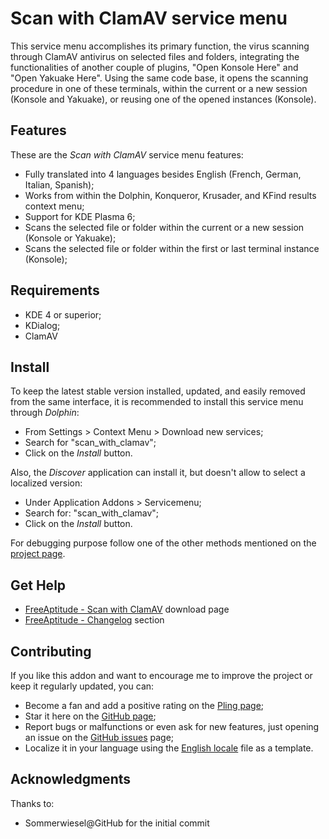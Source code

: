 # Scan with ClamAV service menu

This service menu accomplishes its primary function, the virus scanning through ClamAV
antivirus on selected files and folders, integrating the functionalities of another couple
of plugins, "Open Konsole Here" and "Open Yakuake Here".
Using the same code base, it opens the scanning procedure in one of these terminals,
within the current or a new session (Konsole and Yakuake), or reusing one of the opened
instances (Konsole).

## Features

These are the *Scan with ClamAV* service menu features:
- Fully translated into 4 languages besides English
  (French, German, Italian, Spanish);
- Works from within the Dolphin, Konqueror, Krusader, and KFind results context menu;
- Support for KDE Plasma 6;
- Scans the selected file or folder within the current or a new session (Konsole or Yakuake);
- Scans the selected file or folder within the first or last terminal instance (Konsole);

## Requirements

- KDE 4 or superior;
- KDialog;
- ClamAV

## Install

To keep the latest stable version installed, updated, and easily removed from the same interface,
it is recommended to install this service menu through *Dolphin*:
- From Settings > Context Menu > Download new services;
- Search for "scan_with_clamav";
- Click on the *Install* button.

Also, the *Discover* application can install it, but doesn't allow to select a localized version:
- Under Application Addons > Servicemenu;
- Search for: "scan_with_clamav";
- Click on the *Install* button.

For debugging purpose follow one of the other methods mentioned on the [project page][installation].

## Get Help

- [FreeAptitude - Scan with ClamAV][download] download page
- [FreeAptitude - Changelog][changelog] section

## Contributing

If you like this addon and want to encourage me to improve the project or keep it
regularly updated, you can:
- Become a fan and add a positive rating on the [Pling page][pling];
- Star it here on the [GitHub page][github];
- Report bugs or malfunctions or even ask for new features, just opening an issue
  on the [GitHub issues][issues] page;
- Localize it in your language using the [English locale][locale] file as a template.

## Acknowledgments

Thanks to:
- Sommerwiesel@GitHub for the initial commit

[download]: https://freeaptitude.altervista.org/downloads/scan-with-clamav.html "Scan with ClamAV download page on FreeAptitude"
[changelog]: https://freeaptitude.altervista.org/downloads/scan-with-clamav.html#changelog "Scan with ClamAV changelog on FreeAptitude"
[installation]: https://freeaptitude.altervista.org/downloads/scan-with-clamav.html#installation "Scan with ClamAV installation on FreeAptitude"
[pling]: https://pling.com/p/1938698/ "Scan with ClamAV page on Pling"
[github]: https://github.com/fabiomux/kde-servicemenus "KDE ServiceMenus page on GitHub"
[issues]: https://github.com/fabiomux/kde-servicemenus/issues "KDE ServiceMenus issues page on GitHub"
[locale]: https://github.com/fabiomux/kde-servicemenus/blob/main/scan_with_clamav/locale/en.yaml "English localization file to use as template"
[contributing]: https://github.com/fabiomux/kde-servicemenus#contributing "How to contribute to the Scan with ClamAV project"
[§]: # "Generated by servicemenu_generator"
